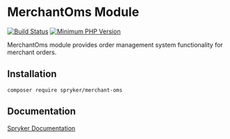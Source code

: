 # MerchantOms Module
[![Build Status](https://travis-ci.org/spryker/merchant-oms.svg)](https://travis-ci.org/spryker/merchant-oms)
[![Minimum PHP Version](https://img.shields.io/badge/php-%3E%3D%207.2-8892BF.svg)](https://php.net/)

MerchantOms module provides order management system functionality for merchant orders.

## Installation

```
composer require spryker/merchant-oms
```

## Documentation

[Spryker Documentation](https://academy.spryker.com/developing_with_spryker/module_guide/modules.html)
